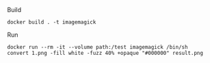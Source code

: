 Build

    docker build . -t imagemagick

Run

    docker run --rm -it --volume path:/test imagemagick /bin/sh
    convert 1.png -fill white -fuzz 40% +opaque "#000000" result.png